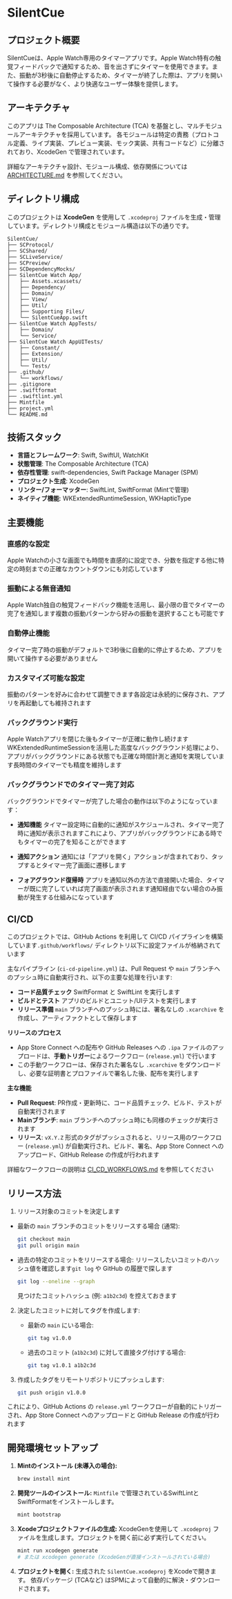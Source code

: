# SilentCue

## プロジェクト概要

SilentCueは、Apple Watch専用のタイマーアプリです。Apple Watch特有の触覚フィードバックで通知するため、音を出さずにタイマーを使用できます。また、振動が3秒後に自動停止するため、タイマーが終了した際は、アプリを開いて操作する必要がなく、より快適なユーザー体験を提供します。

## アーキテクチャ

このアプリは The Composable Architecture (TCA) を基盤とし、マルチモジュールアーキテクチャを採用しています。
各モジュールは特定の責務（プロトコル定義、ライブ実装、プレビュー実装、モック実装、共有コードなど）に分離されており、XcodeGen で管理されています。

詳細なアーキテクチャ設計、モジュール構成、依存関係については [ARCHITECTURE.md](./ARCHITECTURE.md) を参照してください。

## ディレクトリ構成

このプロジェクトは **XcodeGen** を使用して `.xcodeproj` ファイルを生成・管理しています。ディレクトリ構成とモジュール構造は以下の通りです。

```plaintext
SilentCue/
├── SCProtocol/
├── SCShared/
├── SCLiveService/
├── SCPreview/
├── SCDependencyMocks/
├── SilentCue Watch App/
│   ├── Assets.xcassets/
│   ├── Dependency/
│   ├── Domain/
│   ├── View/
│   ├── Util/
│   ├── Supporting Files/
│   └── SilentCueApp.swift
├── SilentCue Watch AppTests/
│   ├── Domain/
│   └── Service/
├── SilentCue Watch AppUITests/
│   ├── Constant/
│   ├── Extension/
│   ├── Util/
│   └── Tests/
├── .github/
│   └── workflows/
├── .gitignore
├── .swiftformat
├── .swiftlint.yml
├── Mintfile
├── project.yml
└── README.md
```

## 技術スタック

- **言語とフレームワーク**: Swift, SwiftUI, WatchKit
- **状態管理**: The Composable Architecture (TCA)
- **依存性管理**: swift-dependencies, Swift Package Manager (SPM)
- **プロジェクト生成**: XcodeGen
- **リンター/フォーマッター**: SwiftLint, SwiftFormat (Mintで管理)
- **ネイティブ機能**: WKExtendedRuntimeSession, WKHapticType

## 主要機能

### 直感的な設定
Apple Watchの小さな画面でも時間を直感的に設定でき、分数を指定する他に特定の時刻までの正確なカウントダウンにも対応しています

### 振動による無音通知
Apple Watch独自の触覚フィードバック機能を活用し、最小限の音でタイマーの完了を通知します複数の振動パターンから好みの振動を選択することも可能です

### 自動停止機能
タイマー完了時の振動がデフォルトで3秒後に自動的に停止するため、アプリを開いて操作する必要がありません

### カスタマイズ可能な設定
振動のパターンを好みに合わせて調整できます各設定は永続的に保存され、アプリを再起動しても維持されます

### バックグラウンド実行
Apple Watchアプリを閉じた後もタイマーが正確に動作し続けますWKExtendedRuntimeSessionを活用した高度なバックグラウンド処理により、アプリがバックグラウンドにある状態でも正確な時間計測と通知を実現しています長時間のタイマーでも精度を維持します

### バックグラウンドでのタイマー完了対応
バックグラウンドでタイマーが完了した場合の動作は以下のようになっています：

- **通知機能** タイマー設定時に自動的に通知がスケジュールされ、タイマー完了時に通知が表示されますこれにより、アプリがバックグラウンドにある時でもタイマーの完了を知ることができます

- **通知アクション** 通知には「アプリを開く」アクションが含まれており、タップするとタイマー完了画面に遷移します

- **フォアグラウンド復帰時** アプリを通知以外の方法で直接開いた場合、タイマーが既に完了していれば完了画面が表示されます通知経由でない場合のみ振動が発生する仕組みになっています

## CI/CD

このプロジェクトでは、GitHub Actions を利用して CI/CD パイプラインを構築しています`.github/workflows/` ディレクトリ以下に設定ファイルが格納されています

主なパイプライン (`ci-cd-pipeline.yml`) は、Pull Request や `main` ブランチへのプッシュ時に自動実行され、以下の主要な処理を行います:
- **コード品質チェック** SwiftFormat と SwiftLint を実行します
- **ビルドとテスト** アプリのビルドとユニット/UIテストを実行します
- **リリース準備** `main` ブランチへのプッシュ時には、署名なしの `.xcarchive` を作成し、アーティファクトとして保存します

**リリースのプロセス**
- App Store Connect への配布や GitHub Releases への `.ipa` ファイルのアップロードは、**手動トリガー**によるワークフロー (`release.yml`) で行います
- この手動ワークフローは、保存された署名なし `.xcarchive` をダウンロードし、必要な証明書とプロファイルで署名した後、配布を実行します

**主な機能**
- **Pull Request**: PR作成・更新時に、コード品質チェック、ビルド、テストが自動実行されます
- **Mainブランチ**: `main` ブランチへのプッシュ時にも同様のチェックが実行されます
- **リリース**: `vX.Y.Z` 形式のタグがプッシュされると、リリース用のワークフロー (`release.yml`) が自動実行され、ビルド、署名、App Store Connect へのアップロード、GitHub Release の作成が行われます

詳細なワークフローの説明は [CI_CD_WORKFLOWS.md](./.github/CI_CD_WORKFLOWS.md) を参照してください

## リリース方法

1.  リリース対象のコミットを決定します
   - 最新の `main` ブランチのコミットをリリースする場合 (通常):
     ```bash
     git checkout main
     git pull origin main
     ```
   - 過去の特定のコミットをリリースする場合:
     リリースしたいコミットのハッシュ値を確認します`git log` や GitHub の履歴で探します
     ```bash
     git log --oneline --graph
     ```
     見つけたコミットハッシュ (例: `a1b2c3d`) を控えておきます

2. 決定したコミットに対してタグを作成します:
   - 最新の `main` にいる場合:
     ```bash
     git tag v1.0.0
     ```
   - 過去のコミット (`a1b2c3d`) に対して直接タグ付けする場合:
     ```bash
     git tag v1.0.1 a1b2c3d
     ```

3. 作成したタグをリモートリポジトリにプッシュします:
     ```bash
     git push origin v1.0.0
     ```
これにより、GitHub Actions の `release.yml` ワークフローが自動的にトリガーされ、App Store Connect へのアップロードと GitHub Release の作成が行われます

## 開発環境セットアップ

1.  **Mintのインストール (未導入の場合):**
    ```bash
    brew install mint
    ```
2.  **開発ツールのインストール:**
    `Mintfile` で管理されているSwiftLintとSwiftFormatをインストールします。
    ```bash
    mint bootstrap
    ```
3.  **Xcodeプロジェクトファイルの生成:**
    XcodeGenを使用して `.xcodeproj` ファイルを生成します。プロジェクトを開く前に必ず実行してください。
    ```bash
    mint run xcodegen generate
    # または xcodegen generate (XcodeGenが直接インストールされている場合)
    ```
4.  **プロジェクトを開く:** 生成された `SilentCue.xcodeproj` をXcodeで開きます。
    依存パッケージ (TCAなど) はSPMによって自動的に解決・ダウンロードされます。
